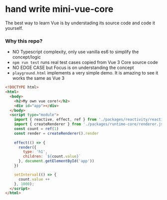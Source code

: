 # hand write mini-vue-core

The best way to learn Vue is by understading its source code and code it yourself.

### Why this repo?
- NO Typescript complexity, only use vanilla es6 to simplify the concept/logic
- `npm run test` runs real test cases copied from Vue 3 Core source code
- NO EDGE CASE but Focus is on understanding the concept
- `playground.html` implements a very simple demo. It is amazing to see it works the same as Vue 3


```html
<!DOCTYPE html>
<html>
  <body>
    <h2>My own vue core!</h2> 
    <div id="app"></div>
  </body>
  <script type="module">
    import { reactive, effect, ref } from './packages/reactivity/reactive.js'
    import { createRenderer } from './packages/runtime-core/renderer.js'
    const count = ref(1) 
    const render = createRenderer().render
    
    effect(() => {
      render({
        type: 'h1',
        children: `${count.value}`
      }, document.getElementById('app'))
    })

    setInterval(() => {
      count.value ++
    }, 1000);
  </script>
</html>
```
